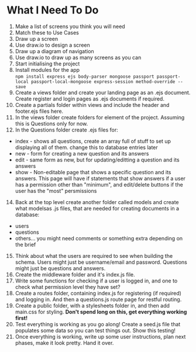 # What I Need To Do

1. Make a list of screens you think you will need
2. Match these to Use Cases
3. Draw up a screen
4. Use draw.io to design a screen
5. Draw up a diagram of navigation
6. Use draw.io to draw up as many screens as you can
8. Start initialising the project
9. Install modules for the app <br>
  ````npm install express ejs body-parser mongoose passport passport-local passport-local-mongoose express-session method-override --save````
10. Create a views folder and create your landing page as an .ejs document.  Create register and login pages as .ejs documents if required.
11. Create a partials folder within views and include the header and footer.ejs files here.
12. In the views folder create folders for element of the project.  Assuming this is Questions only for now.
13. In the Questions folder create .ejs files for:
  * index - shows all questions, create an array full of stuff to set up displaying all of them.  change this to database entries later
  * new - form for creating a new question and its answers
  * edit - same form as new, but for updating/editting a question and its answers
  * show - Non-editable page that shows a specific question and its answers.  This page will have if statements that show answers if a user has a permission other than "minimum", and edit/delete buttons if the user has the "most" persmissions
14. Back at the top level create another folder called models and create what modelsas .js files, that are needed for creating documents in a database:
  * users
  * questions
  * others... you might need comments or something extra depending on the brief
15. Think about what the users are required to see when building the schema.  Users might just be username/email and password.  Questions might just be questions and answers.
16. Create the middleware folder and it's index.js file.
17. Write some functions for checking if a user is logged in, and one to check what permission level they have set?
18. Create a routes folder, containing index.js for registering (if required) and logging in.  And then a questions.js route page for restful routing.
19. Create a public folder, with a stylesheets folder in, and then add main.css for styling.  **Don't spend long on this, get everything working first!**
20. Test everything is working as you go along!  Create a seed.js file that populates some data so you can test things out.  Show this testing!
21. Once everything is working, write up some user instructions, plan next phases, make it look pretty. Hand it over.
